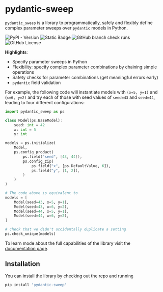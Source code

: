 # pydantic-sweep

`pydantic_sweep` is a library to programmatically, safely and flexibly define 
complex parameter sweeps over `pydantic` models in Python. 

![PyPI - Version](https://img.shields.io/pypi/v/pydantic-sweep)
![Static Badge](https://img.shields.io/badge/python-3.10%20%7C%203.11%20%7C%203.12%20%7C%203.13-blue)
![GitHub branch check runs](https://img.shields.io/github/check-runs/befelix/pydantic_sweep/main)
![GitHub License](https://img.shields.io/github/license/befelix/pydantic_sweep)

**Highlights**:
- Specify parameter sweeps in Python
- Flexibility: specify complex parameter combinations by chaining simple operations
- Safety checks for parameter combinations (get meaningful errors early)
- `pydantic` field validation

For example, the following code will instantiate models with `(x=5, y=1)` and 
(`x=6, y=2)` and try each of those with seed values of `seed=43` and `seed=44`, 
leading to four different configurations:

```python
import pydantic_sweep as ps

class Model(ps.BaseModel):
    seed: int = 42
    x: int = 5
    y: int

models = ps.initialize(
    Model, 
    ps.config_product(
        ps.field("seed", [43, 44]),
        ps.config_zip(
            ps.field("x", [ps.DefaultValue, 6]),
            ps.field("y", [1, 2]),
        )
    )
)

# The code above is equivalent to
models = [
    Model(seed=43, x=5, y=1), 
    Model(seed=43, x=6, y=2), 
    Model(seed=44, x=5, y=1), 
    Model(seed=44, x=6, y=2),
]

# check that we didn't accidentally duplicate a setting
ps.check_unique(models)
```

To learn mode about the full capabilities of the library visit the
[documentation page](https://berkenkamp.me/pydantic_sweep/).

## Installation

You can install the library by checking out the repo and running

```bash
pip install 'pydantic-sweep'
```
